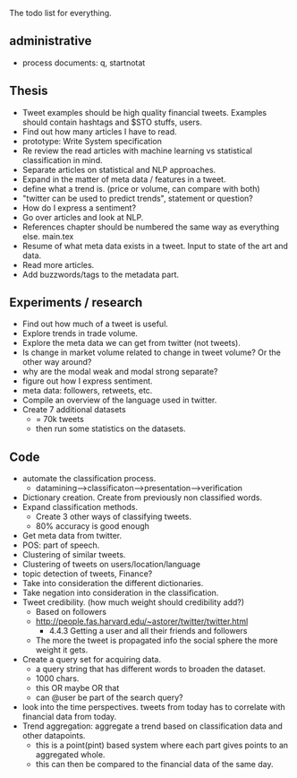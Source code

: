 The todo list for everything. 
## administrative
* process documents: q, startnotat

## Thesis
* Tweet examples should be high quality financial tweets. Examples should
contain hashtags and $STO stuffs, users. 
* Find out how many articles I have to read. 
* prototype: Write System specification
* Re review the read articles with machine learning vs statistical classification in mind. 
* Separate articles on statistical and NLP approaches. 
* Expand in the matter of meta data / features in a tweet. 
* define what a trend is. (price or volume, can compare with both)
* "twitter can be used to predict trends", statement or question?
* How do I express a sentiment? 
* Go over articles and look at NLP.
* References chapter should be numbered the same way as everything else. main.tex 
* Resume of what meta data exists in a tweet. Input to state of the art and data. 
* Read more articles.  
* Add buzzwords/tags to the metadata part.

## Experiments / research
* Find out how much of a tweet is useful. 
* Explore trends in trade volume. 
* Explore the meta data we can get from twitter (not tweets).
* Is change in market volume related to change in tweet volume? Or the other way around?
* why are the modal weak and modal strong separate? 
* figure out how I express sentiment. 
* meta data: followers, retweets, etc. 
* Compile an overview of the language used in twitter. 
* Create 7 additional datasets
	* = 70k tweets
	* then run some statistics on the datasets.

## Code
* automate the classification process.
	* datamining-->classificaton-->presentation-->verification  
* Dictionary creation. Create from previously non classified words.
* Expand classification methods. 
	* Create 3 other ways of classifying tweets.  
	* 80% accuracy is good enough  
* Get meta data from twitter. 
* POS: part of speech. 
* Clustering of similar tweets.
* Clustering of tweets on users/location/language
* topic detection of tweets, Finance? 
* Take into consideration the different dictionaries. 
* Take negation into consideration in the classification. 
* Tweet credibility. (how much weight should credibility add?) 
	* Based on followers
	* http://people.fas.harvard.edu/~astorer/twitter/twitter.html
		* 4.4.3 Getting a user and all their friends and followers
	* The more the tweet is propagated info the social sphere the more weight it gets. 
* Create a query set for acquiring data. 
	* a query string that has different words to broaden the dataset. 
	* 1000 chars. 
	* this OR maybe OR that
	* can @user be part of the search query?
* look into the time perspectives. tweets from today has to correlate with financial data from today. 
* Trend aggregation: aggregate a trend based on classification data and other datapoints.  
	* this is a point(pint) based system where each part gives points to an aggregated whole. 
	* this can then be compared to the financial data of the same day. 
